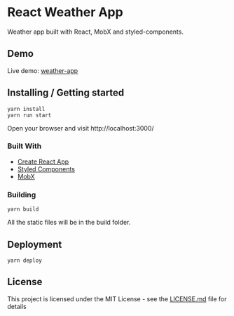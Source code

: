 # React Weather App

Weather app built with React, MobX and styled-components.

## Demo

Live demo: [weather-app](react-weather-forecast-app.surge.sh)

## Installing / Getting started

```shell
yarn install
yarn run start
```

Open your browser and visit http://localhost:3000/

### Built With

*   [Create React App](https://github.com/facebook/create-react-app)
*   [Styled Components](https://github.com/styled-components/styled-components)
*   [MobX](https://github.com/mobxjs/mobx)

### Building

```shell
yarn build
```

All the static files will be in the build folder.

## Deployment

```shell
yarn deploy
```

## License

This project is licensed under the MIT License - see the [LICENSE.md](LICENSE.md) file for details
